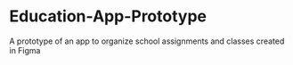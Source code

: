 # Education-App-Prototype
A prototype of an app to organize school assignments and classes created in Figma
